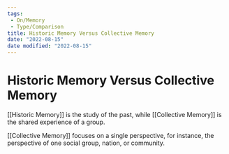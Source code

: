 ```yaml
---
tags:
 - On/Memory
 - Type/Comparison 
title: Historic Memory Versus Collective Memory
date: "2022-08-15"
date modified: "2022-08-15"
---
```


# Historic Memory Versus Collective Memory
[[Historic Memory]] is the study of the past, while [[Collective Memory]] is the shared experience of a group.

[[Collective Memory]] focuses on a single perspective, for instance, the perspective of one social group, nation, or community.
